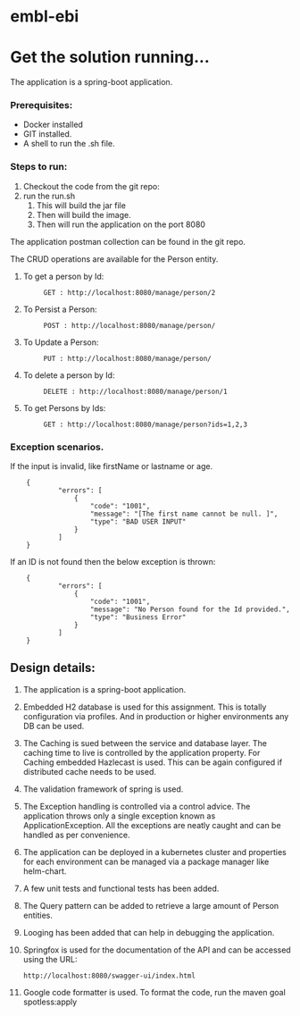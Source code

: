 # embl-ebi
# Get the solution running...
The application is a spring-boot application.

### Prerequisites:
* Docker installed
* GIT installed.
* A shell to run the .sh file. 

### Steps to run:
1. Checkout the code from the git repo:
2. run the run.sh 
    1. This will build the jar file
    2. Then will build the image.
    3. Then will run the application on the port 8080

The application postman collection can be found in the git repo. 

The CRUD operations are available for the Person entity. 

1. To get a person by Id:

            GET : http://localhost:8080/manage/person/2
2. To Persist a Person:

            POST : http://localhost:8080/manage/person/

3. To Update a Person:

            PUT : http://localhost:8080/manage/person/

4. To delete a person by Id:

            DELETE : http://localhost:8080/manage/person/1

5. To get Persons by Ids:

            GET : http://localhost:8080/manage/person?ids=1,2,3



### Exception scenarios.
If the input is invalid, like firstName or lastname or age.

        {
                "errors": [
                    {
                        "code": "1001",
                        "message": "[The first name cannot be null. ]",
                        "type": "BAD USER INPUT"
                    }
                ]
        }

If an ID is not found then the below exception is thrown:

        {
                "errors": [
                    {
                        "code": "1001",
                        "message": "No Person found for the Id provided.",
                        "type": "Business Error"
                    }
                ]
        }

## Design details:
1. The application is a spring-boot application. 
2. Embedded H2 database is used for this assignment. This is totally configuration via profiles. 
And in production or higher environments any DB can be used.
   
3. The Caching is sued between the service and database layer. The caching time to live is controlled by the application property.
For Caching embedded Hazlecast is used. This can be again configured if distributed cache needs to be used.
   
4. The validation framework of spring is used.
5. The Exception handling is controlled via a control advice. The application throws only a single exception known as ApplicationException. 
All the exceptions are neatly caught and can be handled as per convenience.
   
6. The application can be deployed in a kubernetes cluster and properties for each environment can be managed via a package manager like helm-chart.
7. A few unit tests and functional tests has been added. 
8. The Query pattern can be added to retrieve a large amount of Person entities. 
9. Looging has been added that can help in debugging the application. 
10. Springfox is used for the documentation of the API and can be accessed using the URL:
    
        http://localhost:8080/swagger-ui/index.html
11. Google code formatter is used. To format the code, run the maven goal spotless:apply
